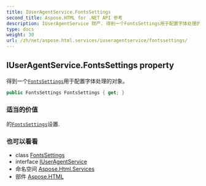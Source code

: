 ```yaml
---
title: IUserAgentService.FontsSettings
second_title: Aspose.HTML for .NET API 参考
description: IUserAgentService 财产. 得到一个FontsSettings用于配置字体处理的对象
type: docs
weight: 30
url: /zh/net/aspose.html.services/iuseragentservice/fontssettings/
---
```

## IUserAgentService.FontsSettings property

得到一个[`FontsSettings`](../../../aspose.html/fontssettings/)用于配置字体处理的对象。

```csharp
public FontsSettings FontsSettings { get; }
```

### 适当的价值

的[`FontsSettings`](../../../aspose.html/fontssettings/)设置.

### 也可以看看

* class [FontsSettings](../../../aspose.html/fontssettings/)
* interface [IUserAgentService](../)
* 命名空间 [Aspose.Html.Services](../../iuseragentservice/)
* 部件 [Aspose.HTML](../../../)



